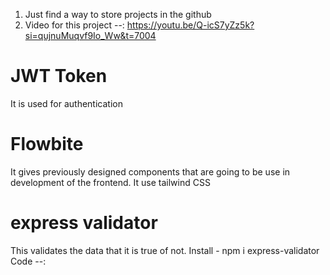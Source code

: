 1. Just find a way to store projects in the github
2. Video for this project --: https://youtu.be/Q-icS7yZz5k?si=qujnuMuqvf9Io_Ww&t=7004

# JWT Token
It is used for authentication


# Flowbite
It gives previously designed components that are going to be use in development of the frontend. It use tailwind CSS


# express validator
This validates the data that it is true of not.
Install - npm i express-validator
Code --: 
